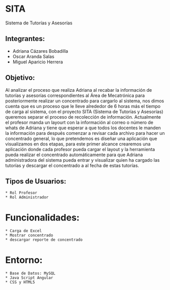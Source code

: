 # SITA
Sistema de Tutorías y Asesorías


## Integrantes:
- Adriana Cázares Bobadilla
- Oscar Aranda Salas
- Miguel Aparicio Herrera

 
## Objetivo:
	
Al analizar el proceso que realiza Adriana al recabar la información de tutorías y asesorías correspondientes al Área de Mecatrónica para posteriormente realizar un concentrado para cargarlo al sistema, nos dimos cuenta que es un proceso que le lleve alrededor de 6 horas más el tiempo de carga al sistema, con el proyecto SITA (Sistema de Tutorías y Asesorías) queremos separar el proceso de recolección de información. 
Actualmente el profesor manda un layourt con la información al correo o número de whats de Adriana y tiene que esperar a que todos los docentes le manden la información para después comenzar a revisar cada archivo para hacer un concentrado general, lo que pretendemos es diseñar una aplicación que visualizamos en dos etapas, para este primer alcance crearemos una aplicación donde cada profesor pueda cargar el layout y la herramienta pueda realizar el concentrado automáticamente para que Adriana administradora del sistema pueda entrar y visualizar quien ha cargado las tutorías y descargar el concentrado a al fecha de estas tutorías.

## Tipos de Usuarios:
	* Rol Profesor
	* Rol Administrador

# Funcionalidades:
	* Carga de Excel
	* Mostrar concentrado
	* descargar reporte de concentrado
# Entorno:
	* Base de Datos: MySQL
	* Java Script Angular
	* CSS y HTML5

